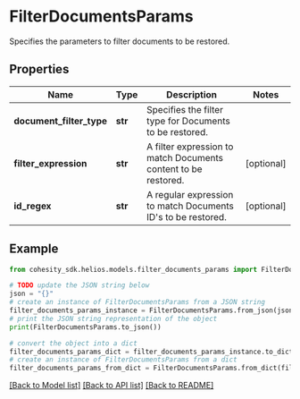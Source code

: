 # FilterDocumentsParams

Specifies the parameters to filter documents to be restored.

## Properties

Name | Type | Description | Notes
------------ | ------------- | ------------- | -------------
**document_filter_type** | **str** | Specifies the filter type for Documents to be restored. | 
**filter_expression** | **str** | A filter expression to match Documents content to be restored. | [optional] 
**id_regex** | **str** | A regular expression to match Documents ID&#39;s to be restored. | [optional] 

## Example

```python
from cohesity_sdk.helios.models.filter_documents_params import FilterDocumentsParams

# TODO update the JSON string below
json = "{}"
# create an instance of FilterDocumentsParams from a JSON string
filter_documents_params_instance = FilterDocumentsParams.from_json(json)
# print the JSON string representation of the object
print(FilterDocumentsParams.to_json())

# convert the object into a dict
filter_documents_params_dict = filter_documents_params_instance.to_dict()
# create an instance of FilterDocumentsParams from a dict
filter_documents_params_from_dict = FilterDocumentsParams.from_dict(filter_documents_params_dict)
```
[[Back to Model list]](../README.md#documentation-for-models) [[Back to API list]](../README.md#documentation-for-api-endpoints) [[Back to README]](../README.md)


